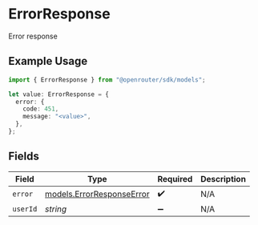 # ErrorResponse

Error response

## Example Usage

```typescript
import { ErrorResponse } from "@openrouter/sdk/models";

let value: ErrorResponse = {
  error: {
    code: 451,
    message: "<value>",
  },
};
```

## Fields

| Field                                                        | Type                                                         | Required                                                     | Description                                                  |
| ------------------------------------------------------------ | ------------------------------------------------------------ | ------------------------------------------------------------ | ------------------------------------------------------------ |
| `error`                                                      | [models.ErrorResponseError](../models/errorresponseerror.md) | :heavy_check_mark:                                           | N/A                                                          |
| `userId`                                                     | *string*                                                     | :heavy_minus_sign:                                           | N/A                                                          |